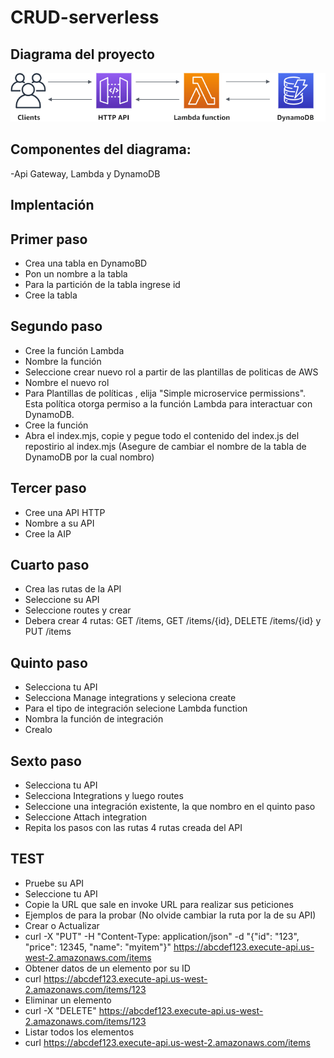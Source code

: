 # CRUD-serverless
## Diagrama del proyecto
![Diagrama](CRUD-serverless/src/ddb-crud.png)
## Componentes del diagrama:
 -Api Gateway, Lambda y DynamoDB
## Implentación
## Primer paso
 - Crea una tabla en DynamoBD
 - Pon un nombre a la tabla
 - Para la partición de la tabla ingrese id
 - Cree la tabla
## Segundo paso
 - Cree la función Lambda
 - Nombre la función
 - Seleccione crear nuevo rol a partir de las plantillas de politicas de AWS
 - Nombre el nuevo rol 
 - Para Plantillas de políticas , elija "Simple microservice permissions". Esta política otorga permiso a la función Lambda para interactuar con DynamoDB.
 - Cree la función 
 - Abra el index.mjs, copie y pegue todo el contenido del index.js del repostirio al index.mjs (Asegure de cambiar el nombre de la tabla de DynamoDB por la cual nombro)
## Tercer paso
 - Cree una API HTTP
 - Nombre a su API
 - Cree la AIP
## Cuarto paso
 - Crea las rutas de la API
 - Seleccione su API
 - Seleccione routes y crear
 - Debera crear 4 rutas: GET /items, GET /items/{id}, DELETE /items/{id} y PUT /items
## Quinto paso
 - Selecciona tu API
 - Selecciona Manage integrations y seleciona create
 - Para el tipo de integración selecione Lambda function
 - Nombra la función de integración
 - Crealo
## Sexto paso
 - Selecciona tu API
 - Selecciona Integrations y luego routes
 - Seleccione una integración existente, la que nombro en el quinto paso
 - Seleccione Attach integration
 - Repita los pasos con las rutas 4 rutas creada del API
## TEST
 - Pruebe su API
 - Seleccione tu API
 - Copie la URL que sale en invoke URL para realizar sus peticiones
 - Ejemplos de para la probar (No olvide cambiar la ruta por la de su API)
 - Crear o Actualizar
 - curl -X "PUT" -H "Content-Type: application/json" -d "{\"id\": \"123\", \"price\": 12345, \"name\": \"myitem\"}" https://abcdef123.execute-api.us-west-2.amazonaws.com/items
 - Obtener datos de un elemento por su ID
 - curl https://abcdef123.execute-api.us-west-2.amazonaws.com/items/123
 - Eliminar un elemento
 - curl -X "DELETE" https://abcdef123.execute-api.us-west-2.amazonaws.com/items/123
 - Listar todos los elementos
 - curl https://abcdef123.execute-api.us-west-2.amazonaws.com/items


